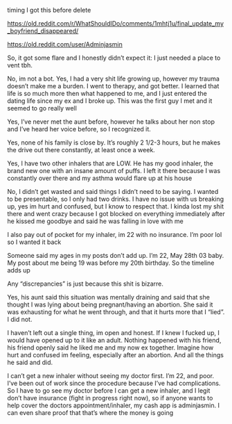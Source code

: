 timing I got this before delete

https://old.reddit.com/r/WhatShouldIDo/comments/1mhtj1u/final_update_my_boyfriend_disappeared/

https://old.reddit.com/user/Adminjasmin

So, it got some flare and I honestly didn’t expect it: I just needed a place to vent tbh.

No, im not a bot. Yes, I had a very shit life growing up, however my trauma doesn’t make me a burden. I went to therapy, and got better. I learned that life is so much more then what happened to me, and I just entered the dating life since my ex and I broke up. This was the first guy I met and it seemed to go really well

Yes, I’ve never met the aunt before, however he talks about her non stop and I’ve heard her voice before, so I recognized it.

Yes, none of his family is close by. It’s roughly 2 1/2-3 hours, but he makes the drive out there constantly, at least once a week.

Yes, I have two other inhalers that are LOW. He has my good inhaler, the brand new one with an insane amount of puffs. I left it there because I was constantly over there and my asthma would flare up at his house

No, I didn’t get wasted and said things I didn’t need to be saying. I wanted to be presentable, so I only had two drinks. I have no issue with us breaking up, yes im hurt and confused, but I know to respect that. I kinda lost my shit there and went crazy because I got blocked on everything immediately after he kissed me goodbye and said he was falling in love with me

I also pay out of pocket for my inhaler, im 22 with no insurance. I’m poor lol so I wanted it back

Someone said my ages in my posts don’t add up. I’m 22, May 28th 03 baby. My post about me being 19 was before my 20th birthday. So the timeline adds up

Any “discrepancies” is just because this shit is bizarre.

Yes, his aunt said this situation was mentally draining and said that she thought I was lying about being pregnant/having an abortion. She said it was exhausting for what he went through, and that it hurts more that I “lied”. I did not.

I haven’t left out a single thing, im open and honest. If I knew I fucked up, I would have opened up to it like an adult. Nothing happened with his friend, his friend openly said he liked me and my now ex together. Imagine how hurt and confused im feeling, especially after an abortion. And all the things he said and did.

I can’t get a new inhaler without seeing my doctor first. I’m 22, and poor. I’ve been out of work since the procedure because I’ve had complications. So I have to go see my doctor before I can get a new inhaler, and I legit don’t have insurance (fight in progress right now), so if anyone wants to help cover the doctors appointment/inhaler, my cash app is adminjasmin. I can even share proof that that’s where the money is going


